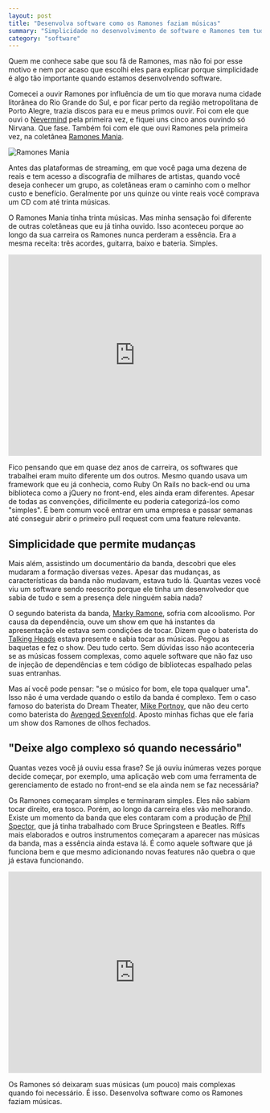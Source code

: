 ```yaml
---
layout: post
title: "Desenvolva software como os Ramones faziam músicas"
summary: "Simplicidade no desenvolvimento de software e Ramones tem tudo a ver."
category: "software"
---
```


Quem me conhece sabe que sou fã de Ramones, mas não foi por esse motivo e nem por acaso que escolhi eles para explicar porque simplicidade é algo tão importante quando estamos desenvolvendo software.

Comecei a ouvir Ramones por influência de um tio que morava numa cidade litorânea do Rio Grande do Sul, e por ficar perto da região metropolitana de Porto Alegre, trazia discos para eu e meus primos ouvir. Foi com ele que ouvi o [Nevermind](https://en.wikipedia.org/wiki/Nevermind) pela primeira vez, e fiquei uns cinco anos ouvindo só Nirvana. Que fase. Também foi com ele que ouvi Ramones pela primeira vez, na coletânea [Ramones Mania](https://en.wikipedia.org/wiki/Ramones_Mania).

![Ramones Mania](https://i.imgur.com/z6ZFE7Y.jpg)

Antes das plataformas de streaming, em que você paga uma dezena de reais e tem acesso a discografia de milhares de artistas, quando você deseja conhecer um grupo, as coletâneas eram o caminho com o melhor custo e benefício. Geralmente por uns quinze ou vinte reais você comprava um CD com até trinta músicas.

O Ramones Mania tinha trinta músicas. Mas minha sensação foi diferente de outras coletâneas que eu já tinha ouvido. Isso aconteceu porque ao longo da sua carreira os Ramones nunca perderam a essência. Era a mesma receita: três acordes, guitarra, baixo e bateria. Simples.

<iframe width="100%" height="400" src="https://www.youtube.com/embed/1zQtd_e_VH0" frameborder="0" allowfullscreen></iframe>

Fico pensando que em quase dez anos de carreira, os softwares que trabalhei eram muito diferente um dos outros. Mesmo quando usava um framework que eu já conhecia, como Ruby On Rails no back-end ou uma biblioteca como a jQuery no front-end, eles ainda eram diferentes. Apesar de todas as convenções, dificilmente eu poderia categorizá-los como "simples". É bem comum você entrar em uma empresa e passar semanas até conseguir abrir o primeiro pull request com uma feature relevante.

## Simplicidade que permite mudanças

Mais além, assistindo um documentário da banda, descobri que eles mudaram a formação diversas vezes. Apesar das mudanças, as características da banda não mudavam, estava tudo lá. Quantas vezes você viu um software sendo reescrito porque ele tinha um desenvolvedor que sabia de tudo e sem a presença dele ninguém sabia nada?

O segundo baterista da banda, [Marky Ramone](https://en.wikipedia.org/wiki/Marky_Ramone), sofria com alcoolismo. Por causa da dependência, ouve um show em que há instantes da apresentação ele estava sem condições de tocar. Dizem que o baterista do [Talking Heads](https://en.wikipedia.org/wiki/Talking_Heads) estava presente e sabia tocar as músicas. Pegou as baquetas e fez o show. Deu tudo certo. Sem dúvidas isso não aconteceria se as músicas fossem complexas, como aquele software que não faz uso de injeção de dependências e tem código de bibliotecas espalhado pelas suas entranhas.

Mas aí você pode pensar: "se o músico for bom, ele topa qualquer uma". Isso não é uma verdade quando o estilo da banda é complexo. Tem o caso famoso do baterista do Dream Theater, [Mike Portnoy](https://en.wikipedia.org/wiki/Mike_Portnoy), que não deu certo como baterista do [Avenged Sevenfold](https://en.wikipedia.org/wiki/Avenged_Sevenfold). Aposto minhas fichas que ele faria um show dos Ramones de olhos fechados.

## "Deixe algo complexo só quando necessário"

Quantas vezes você já ouviu essa frase? Se já ouviu inúmeras vezes porque decide começar, por exemplo, uma aplicação web com uma ferramenta de gerenciamento de estado no front-end se ela ainda nem se faz necessária?

Os Ramones começaram simples e terminaram simples. Eles não sabiam tocar direito, era tosco. Porém, ao longo da carreira eles vão melhorando. Existe um momento da banda que eles contaram com a produção de [Phil Spector](https://en.wikipedia.org/wiki/Phil_Spector), que já tinha trabalhado com Bruce Springsteen e Beatles. Riffs mais elaborados e outros instrumentos começaram a aparecer nas músicas da banda, mas a essência ainda estava lá. É como aquele software que já funciona bem e que mesmo adicionando novas features não quebra o que já estava funcionando.

<iframe width="100%" height="400" src="https://www.youtube.com/embed/1t8xIZsgDf0" frameborder="0" allowfullscreen></iframe>

Os Ramones só deixaram suas músicas (um pouco) mais complexas quando foi necessário. É isso. Desenvolva software como os Ramones faziam músicas.
